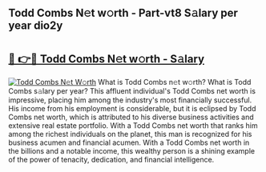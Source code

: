## Todd Combs N𝚎t w𝚘rth - Part-vt8 S𝚊lary per year dio2y

# <h2><a href="http://gc49x4h.nevu.top/?p=Todd+Combs">🔗 👉🔴 Todd Combs N𝚎t w𝚘rth - S𝚊lary</a></h2>

[![Todd Combs N𝚎t W𝚘rth](https://i.imgur.com/Oavwk0R.jpeg)](http://gc49x4h.nevu.top/?p=Todd+Combs)
What is Todd Combs n𝚎t w𝚘rth? What is Todd Combs s𝚊lary per year?
This affluent individual's Todd Combs net worth is impressive, placing him among the industry's most financially successful. His income from his employment is considerable, but it is eclipsed by Todd Combs net worth, which is attributed to his diverse business activities and extensive real estate portfolio. With a Todd Combs net worth that ranks him among the richest individuals on the planet, this man is recognized for his business acumen and financial acumen. With a Todd Combs net worth in the billions and a notable income, this wealthy person is a shining example of the power of tenacity, dedication, and financial intelligence.
